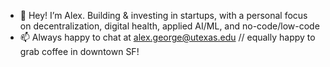 - 👋 Hey! I’m Alex. Building & investing in startups, with a personal focus on decentralization, digital health, applied AI/ML, and no-code/low-code
- 📫 Always happy to chat at alex.george@utexas.edu // equally happy to grab coffee in downtown SF!
